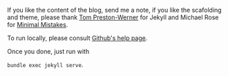 If you like the content of the blog, send me a note, if you like the scafolding and theme, please thank [Tom Preston-Werner](https://twitter.com/mojombo) for Jekyll and Michael Rose for [Minimal Mistakes](https://mmistakes.github.io/minimal-mistakes/).

To run locally, please consult [Github's help page](https://help.github.com/en/articles/setting-up-your-github-pages-site-locally-with-jekyll).

Once you done, just run with 

```bundle exec jekyll serve```.